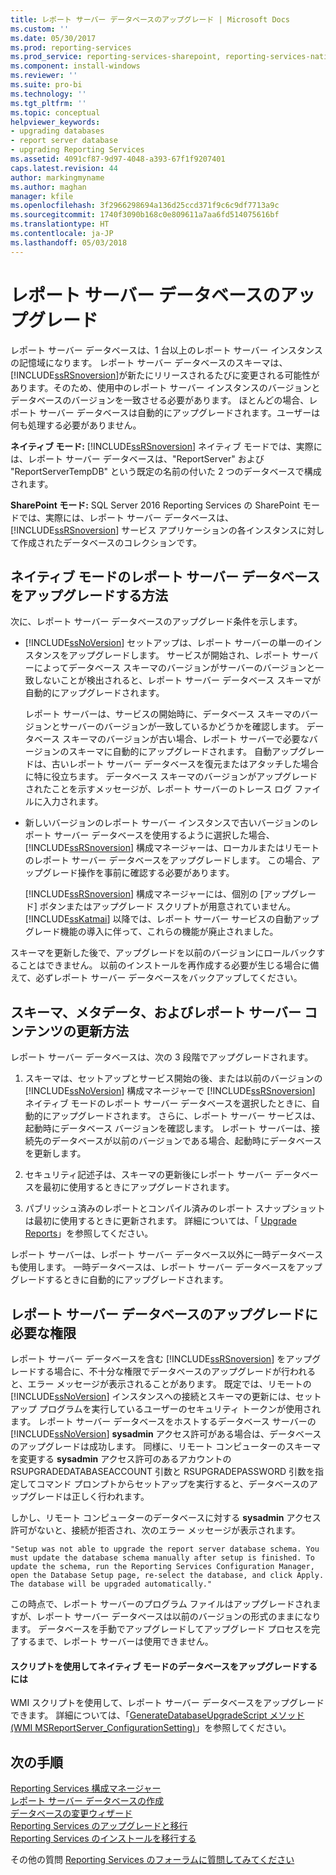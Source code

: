 ```yaml
---
title: レポート サーバー データベースのアップグレード | Microsoft Docs
ms.custom: ''
ms.date: 05/30/2017
ms.prod: reporting-services
ms.prod_service: reporting-services-sharepoint, reporting-services-native
ms.component: install-windows
ms.reviewer: ''
ms.suite: pro-bi
ms.technology: ''
ms.tgt_pltfrm: ''
ms.topic: conceptual
helpviewer_keywords:
- upgrading databases
- report server database
- upgrading Reporting Services
ms.assetid: 4091cf87-9d97-4048-a393-67f1f9207401
caps.latest.revision: 44
author: markingmyname
ms.author: maghan
manager: kfile
ms.openlocfilehash: 3f2966298694a136d25ccd371f9c6c9df7713a9c
ms.sourcegitcommit: 1740f3090b168c0e809611a7aa6fd514075616bf
ms.translationtype: HT
ms.contentlocale: ja-JP
ms.lasthandoff: 05/03/2018
---
```

# <a name="upgrade-a-report-server-database"></a>レポート サーバー データベースのアップグレード

レポート サーバー データベースは、1 台以上のレポート サーバー インスタンスの記憶域になります。 レポート サーバー データベースのスキーマは、 [!INCLUDE[ssRSnoversion](../../includes/ssrsnoversion-md.md)]が新たにリリースされるたびに変更される可能性があります。そのため、使用中のレポート サーバー インスタンスのバージョンとデータベースのバージョンを一致させる必要があります。 ほとんどの場合、レポート サーバー データベースは自動的にアップグレードされます。ユーザーは何も処理する必要がありません。  
  
 **ネイティブ モード:** [!INCLUDE[ssRSnoversion](../../includes/ssrsnoversion-md.md)] ネイティブ モードでは、実際には、レポート サーバー データベースは、"ReportServer" および "ReportServerTempDB" という既定の名前の付いた 2 つのデータベースで構成されます。  
  
 **SharePoint モード:** SQL Server 2016 Reporting Services の SharePoint モードでは、実際には、レポート サーバー データベースは、[!INCLUDE[ssRSnoversion](../../includes/ssrsnoversion-md.md)] サービス アプリケーションの各インスタンスに対して作成されたデータベースのコレクションです。  

## <a name="ways-to-upgrade-a-native-mode-report-server-database"></a>ネイティブ モードのレポート サーバー データベースをアップグレードする方法

 次に、レポート サーバー データベースのアップグレード条件を示します。  
  
-   [!INCLUDE[ssNoVersion](../../includes/ssnoversion-md.md)] セットアップは、レポート サーバーの単一のインスタンスをアップグレードします。 サービスが開始され、レポート サーバーによってデータベース スキーマのバージョンがサーバーのバージョンと一致しないことが検出されると、レポート サーバー データベース スキーマが自動的にアップグレードされます。  
  
     レポート サーバーは、サービスの開始時に、データベース スキーマのバージョンとサーバーのバージョンが一致しているかどうかを確認します。 データベース スキーマのバージョンが古い場合、レポート サーバーで必要なバージョンのスキーマに自動的にアップグレードされます。 自動アップグレードは、古いレポート サーバー データベースを復元またはアタッチした場合に特に役立ちます。 データベース スキーマのバージョンがアップグレードされたことを示すメッセージが、レポート サーバーのトレース ログ ファイルに入力されます。  
  
-   新しいバージョンのレポート サーバー インスタンスで古いバージョンのレポート サーバー データベースを使用するように選択した場合、 [!INCLUDE[ssRSnoversion](../../includes/ssrsnoversion-md.md)] 構成マネージャーは、ローカルまたはリモートのレポート サーバー データベースをアップグレードします。 この場合、アップグレード操作を事前に確認する必要があります。  
  
     [!INCLUDE[ssRSnoversion](../../includes/ssrsnoversion-md.md)] 構成マネージャーには、個別の [アップグレード] ボタンまたはアップグレード スクリプトが用意されていません。 [!INCLUDE[ssKatmai](../../includes/sskatmai-md.md)] 以降では、レポート サーバー サービスの自動アップグレード機能の導入に伴って、これらの機能が廃止されました。  
  
 スキーマを更新した後で、アップグレードを以前のバージョンにロールバックすることはできません。 以前のインストールを再作成する必要が生じる場合に備えて、必ずレポート サーバー データベースをバックアップしてください。  
  
## <a name="how-the-schema-metadata-and-report-server-content-is-updated"></a>スキーマ、メタデータ、およびレポート サーバー コンテンツの更新方法  
 レポート サーバー データベースは、次の 3 段階でアップグレードされます。  
  
1.  スキーマは、セットアップとサービス開始の後、または以前のバージョンの [!INCLUDE[ssNoVersion](../../includes/ssnoversion-md.md)] 構成マネージャーで [!INCLUDE[ssRSnoversion](../../includes/ssrsnoversion-md.md)] ネイティブ モードのレポート サーバー データベースを選択したときに、自動的にアップグレードされます。 さらに、レポート サーバー サービスは、起動時にデータベース バージョンを確認します。 レポート サーバーは、接続先のデータベースが以前のバージョンである場合、起動時にデータベースを更新します。  
  
2.  セキュリティ記述子は、スキーマの更新後にレポート サーバー データベースを最初に使用するときにアップグレードされます。  
  
3.  パブリッシュ済みのレポートとコンパイル済みのレポート スナップショットは最初に使用するときに更新されます。 詳細については、「 [Upgrade Reports](../../reporting-services/install-windows/upgrade-reports.md)」を参照してください。  
  
 レポート サーバーは、レポート サーバー データベース以外に一時データベースも使用します。 一時データベースは、レポート サーバー データベースをアップグレードするときに自動的にアップグレードされます。  
  
## <a name="permissions-required-to-upgrade-a-report-server-database"></a>レポート サーバー データベースのアップグレードに必要な権限  
 レポート サーバー データベースを含む [!INCLUDE[ssRSnoversion](../../includes/ssrsnoversion-md.md)] をアップグレードする場合に、不十分な権限でデータベースのアップグレードが行われると、エラー メッセージが表示されることがあります。 既定では、リモートの [!INCLUDE[ssNoVersion](../../includes/ssnoversion-md.md)] インスタンスへの接続とスキーマの更新には、セットアップ プログラムを実行しているユーザーのセキュリティ トークンが使用されます。 レポート サーバー データベースをホストするデータベース サーバーの [!INCLUDE[ssNoVersion](../../includes/ssnoversion-md.md)] **sysadmin** アクセス許可がある場合は、データベースのアップグレードは成功します。 同様に、リモート コンピューターのスキーマを変更する **sysadmin** アクセス許可のあるアカウントの RSUPGRADEDATABASEACCOUNT 引数と RSUPGRADEPASSWORD 引数を指定してコマンド プロンプトからセットアップを実行すると、データベースのアップグレードは正しく行われます。  
  
 しかし、リモート コンピューターのデータベースに対する **sysadmin** アクセス許可がないと、接続が拒否され、次のエラー メッセージが表示されます。  
  
 `"Setup was not able to upgrade the report server database schema. You must update the database schema manually after setup is finished. To update the schema, run the Reporting Services Configuration Manager, open the Database Setup page, re-select the database, and click Apply. The database will be upgraded automatically."`  
  
 この時点で、レポート サーバーのプログラム ファイルはアップグレードされますが、レポート サーバー データベースは以前のバージョンの形式のままになります。 データベースを手動でアップグレードしてアップグレード プロセスを完了するまで、レポート サーバーは使用できません。  
  
#### <a name="to-upgrade-a-native-mode-database-with-scripts"></a>スクリプトを使用してネイティブ モードのデータベースをアップグレードするには  
 WMI スクリプトを使用して、レポート サーバー データベースをアップグレードできます。 詳細については、「[GenerateDatabaseUpgradeScript メソッド &#40;WMI MSReportServer_ConfigurationSetting&#41;](../../reporting-services/wmi-provider-library-reference/configurationsetting-method-generatedatabaseupgradescript.md)」を参照してください。  
  
## <a name="next-steps"></a>次の手順

[Reporting Services 構成マネージャー](../../reporting-services/install-windows/reporting-services-configuration-manager-native-mode.md)   
[レポート サーバー データベースの作成](../../reporting-services/install-windows/ssrs-report-server-create-a-report-server-database.md)   
[データベースの変更ウィザード](http://msdn.microsoft.com/library/1a2e8d18-5997-482f-a9c1-87d99f7407b8)   
[Reporting Services のアップグレードと移行](../../reporting-services/install-windows/upgrade-and-migrate-reporting-services.md)   
[Reporting Services のインストールを移行する](../../reporting-services/install-windows/migrate-a-reporting-services-installation-native-mode.md)  

その他の質問 [Reporting Services のフォーラムに質問してみてください](http://go.microsoft.com/fwlink/?LinkId=620231)
